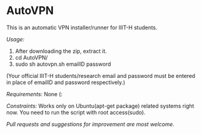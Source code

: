 # AutoVPN

This is an automatic VPN installer/runner for IIIT-H students.


*Usage:*
1. After downloading the zip, extract it.
2. cd AutoVPN/
3. sudo sh autovpn.sh emailID password

(Your official IIIT-H students/research email and password must be entered in place of emailID and password respectively.)

*Requirements:*
None (:

*Constraints:*
Works only on Ubuntu(apt-get package) related systems right now.
You need to run the script with root access(sudo).

*Pull requests and suggestions for improvement are most welcome.*



